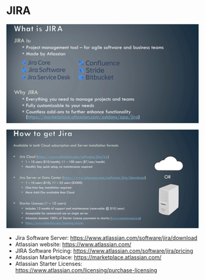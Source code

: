 # JIRA

![](https://github.com/shamy1st/jira/blob/main/images/what-is-jira.png)

![](https://github.com/shamy1st/jira/blob/main/images/how-to-get-jira.png)

* Jira Software Server: https://www.atlassian.com/software/jira/download
* Atlassian website: https://www.atlassian.com/
* JIRA Software Pricing: https://www.atlassian.com/software/jira/pricing
* Atlassian Marketplace: https://marketplace.atlassian.com/
* Atlassian Starter Licenses: https://www.atlassian.com/licensing/purchase-licensing

